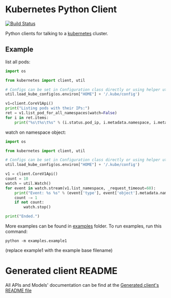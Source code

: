 # Kubernetes Python Client

[![Build Status](https://travis-ci.org/kubernetes-incubator/client-python.svg?branch=master)](https://travis-ci.org/kubernetes-incubator/client-python)

Python clients for talking to a [kubernetes](http://kubernetes.io/) cluster.

## Example

list all pods:

```python
import os

from kubernetes import client, util

# Configs can be set in Configuration class directly or using helper utility
util.load_kube_config(os.environ["HOME"] + '/.kube/config')

v1=client.CoreV1Api()
print("Listing pods with their IPs:")
ret = v1.list_pod_for_all_namespaces(watch=False)
for i in ret.items:
    print("%s\t%s\t%s" % (i.status.pod_ip, i.metadata.namespace, i.metadata.name))
```

watch on namespace object:

```python
import os

from kubernetes import client, util

# Configs can be set in Configuration class directly or using helper utility
util.load_kube_config(os.environ["HOME"] + '/.kube/config')

v1 = client.CoreV1Api()
count = 10
watch = util.Watch()
for event in watch.stream(v1.list_namespace, _request_timeout=60):
    print("Event: %s %s" % (event['type'], event['object'].metadata.name))
    count -= 1
    if not count:
        watch.stop()

print("Ended.")
```

More examples can be found in [examples](examples/) folder. To run examples, run this command:

```shell
python -m examples.example1
```

(replace example1 with the example base filename)


# Generated client README

All APIs and Models' documentation can be find at the [Generated client's README file](kubernetes/README.md)

